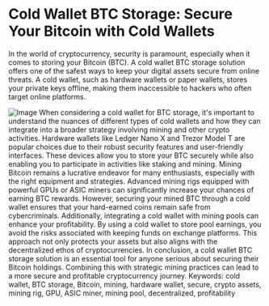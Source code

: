 # Cold Wallet BTC Storage: Secure Your Bitcoin with Cold Wallets
In the world of cryptocurrency, security is paramount, especially when it comes to storing your Bitcoin (BTC). A cold wallet BTC storage solution offers one of the safest ways to keep your digital assets secure from online threats. A cold wallet, such as hardware wallets or paper wallets, stores your private keys offline, making them inaccessible to hackers who often target online platforms.

![Image](https://github.com/user-attachments/assets/4a25d116-2220-4385-b08e-f287af8fcbc4)
When considering a cold wallet for BTC storage, it's important to understand the nuances of different types of cold wallets and how they can integrate into a broader strategy involving mining and other crypto activities. Hardware wallets like Ledger Nano X and Trezor Model T are popular choices due to their robust security features and user-friendly interfaces. These devices allow you to store your BTC securely while also enabling you to participate in activities like staking and mining.
Mining Bitcoin remains a lucrative endeavor for many enthusiasts, especially with the right equipment and strategies. Advanced mining rigs equipped with powerful GPUs or ASIC miners can significantly increase your chances of earning BTC rewards. However, securing your mined BTC through a cold wallet ensures that your hard-earned coins remain safe from cybercriminals.
Additionally, integrating a cold wallet with mining pools can enhance your profitability. By using a cold wallet to store pool earnings, you avoid the risks associated with keeping funds on exchange platforms. This approach not only protects your assets but also aligns with the decentralized ethos of cryptocurrencies.
In conclusion, a cold wallet BTC storage solution is an essential tool for anyone serious about securing their Bitcoin holdings. Combining this with strategic mining practices can lead to a more secure and profitable cryptocurrency journey.
Keywords: cold wallet, BTC storage, Bitcoin, mining, hardware wallet, secure, crypto assets, mining rig, GPU, ASIC miner, mining pool, decentralized, profitability
